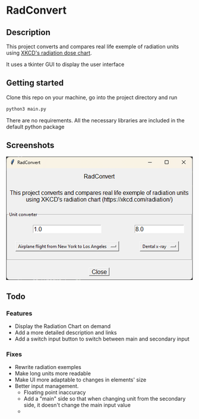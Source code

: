 # RadConvert

## Description

This project converts and compares real life exemple of radiation units using [XKCD's radiation dose chart](https://xkcd.com/radiation/).

It uses a tkinter GUI to display the user interface

## Getting started

Clone this repo on your machine, go into the project directory and run 

```bash
python3 main.py
```

There are no requirements. All the necessary libraries are included in the default python package

## Screenshots
![Screenshot of the app](assets/images/screenshots/screenshot2.png?raw=true "Title")

## Todo

### Features
- Display the Radiation Chart on demand
- Add a more detailed description and links 
- Add a switch input button to switch between main and secondary input

### Fixes
- Rewrite radiation exemples
- Make long units more readable
- Make UI more adaptable to changes in elements' size
- Better input management.
    - Floating point inaccuracy
    - Add a "main" side so that when changing unit from the secondary side, it doesn't change the main input value
    - 